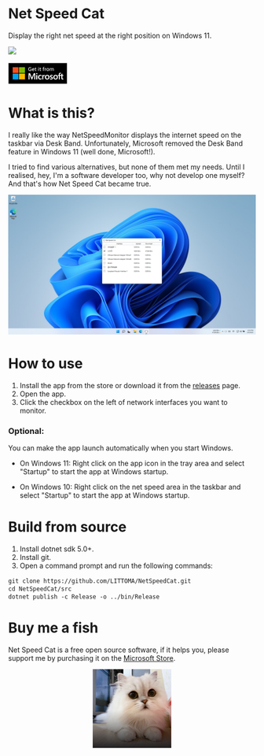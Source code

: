 # Net Speed Cat
Display the right net speed at the right position on Windows 11.

<a href="https://github.com/LITTOMA/NetSpeedCat/releases/latest">![](https://img.shields.io/badge/Download%20from-Github-blue)</a>

<a href="https://www.microsoft.com/store/apps/9NVX14QXWWM1"><img src="get-it-from-MS.png" width="120"></a><br/>

# What is this?
I really like the way NetSpeedMonitor displays the internet speed on the taskbar via Desk Band. Unfortunately, Microsoft removed the Desk Band feature in Windows 11 (well done, Microsoft!).

I tried to find various alternatives, but none of them met my needs. Until I realised, hey, I'm a software developer too, why not develop one myself? And that's how Net Speed Cat became true.

<div align="center">
<img src="Screenshot.png"/>
</div>

# How to use
1. Install the app from the store or download it from the [releases](https://github.com/LITTOMA/NetSpeedCat/releases/latest) page.
2. Open the app.
3. Click the checkbox on the left of network interfaces you want to monitor.

### Optional:
You can make the app launch automatically when you start Windows.

* On Windows 11: Right click on the app icon in the tray area and select "Startup" to start the app at Windows startup.

* On Windows 10: Right click on the net speed area in the taskbar and select "Startup" to start the app at Windows startup.

# Build from source
1. Install dotnet sdk 5.0+.
2. Install git.
3. Open a command prompt and run the following commands:
```
git clone https://github.com/LITTOMA/NetSpeedCat.git
cd NetSpeedCat/src
dotnet publish -c Release -o ../bin/Release
```

# Buy me a fish
Net Speed Cat is a free open source software, if it helps you, please support me by purchasing it on the [Microsoft Store](https://www.microsoft.com/store/apps/9NVX14QXWWM1).

<div align="center">
<img src="src/cat.jpg" width="160"/>
</div>
